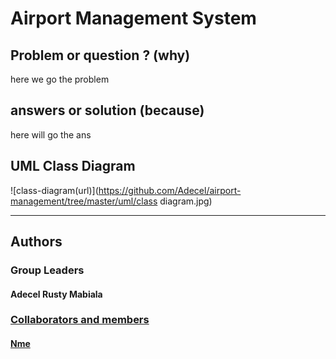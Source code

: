 # Airport Management System
## Problem or question ? (why)
here we go the problem

## answers or solution (because)
here will go the ans


## UML Class Diagram

![class-diagram(url)](https://github.com/Adecel/airport-management/tree/master/uml/class diagram.jpg)

---

## Authors

### Group Leaders
#### Adecel Rusty Mabiala
<a href="https://github.com/Adecel"/>

### Collaborators and members
#### Nme 
